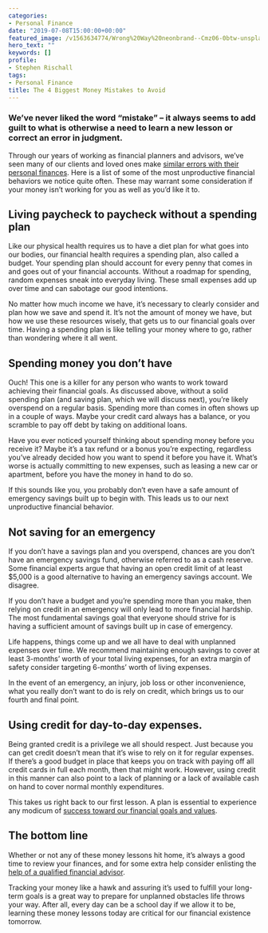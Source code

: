 ```yaml
---
categories:
- Personal Finance
date: "2019-07-08T15:00:00+00:00"
featured_image: /v1563634774/Wrong%20Way%20neonbrand--Cmz06-0btw-unsplash.jpg
hero_text: ""
keywords: []
profile:
- Stephen Rischall
tags:
- Personal Finance
title: The 4 Biggest Money Mistakes to Avoid
---
```

### We’ve never liked the word “mistake” – it always seems to add guilt to what is otherwise a need to learn a new lesson or correct an error in judgment.

Through our years of working as financial planners and advisors, we’ve seen many of our clients and loved ones make [similar errors with their personal finances](https://navalign.com/updates/the-5-biggest-mistakes-people-make-with-their-first-million/). Here is a list of some of the most unproductive financial behaviors we notice quite often. These may warrant some consideration if your money isn’t working for you as well as you’d like it to.

## Living paycheck to paycheck without a spending plan

Like our physical health requires us to have a diet plan for what goes into our bodies, our financial health requires a spending plan, also called a budget. Your spending plan should account for every penny that comes in and goes out of your financial accounts. Without a roadmap for spending, random expenses sneak into everyday living. These small expenses add up over time and can sabotage our good intentions.

No matter how much income we have, it’s necessary to clearly consider and plan how we save and spend it. It’s not the amount of money we have, but how we use these resources wisely, that gets us to our financial goals over time. Having a spending plan is like telling your money where to go, rather than wondering where it all went.

## Spending money you don’t have

Ouch! This one is a killer for any person who wants to work toward achieving their financial goals. As discussed above, without a solid spending plan (and saving plan, which we will discuss next), you’re likely overspend on a regular basis. Spending more than comes in often shows up in a couple of ways. Maybe your credit card always has a balance, or you scramble to pay off debt by taking on additional loans.

Have you ever noticed yourself thinking about spending money before you receive it? Maybe it’s a tax refund or a bonus you’re expecting, regardless you’ve already decided how you want to spend it before you have it. What’s worse is actually committing to new expenses, such as leasing a new car or apartment, before you have the money in hand to do so.

If this sounds like you, you probably don’t even have a safe amount of emergency savings built up to begin with. This leads us to our next unproductive financial behavior.

## Not saving for an emergency

If you don’t have a savings plan and you overspend, chances are you don’t have an emergency savings fund, otherwise referred to as a cash reserve. Some financial experts argue that having an open credit limit of at least $5,000 is a good alternative to having an emergency savings account. We disagree.

If you don’t have a budget and you’re spending more than you make, then relying on credit in an emergency will only lead to more financial hardship. The most fundamental savings goal that everyone should strive for is having a sufficient amount of savings built up in case of emergency.

Life happens, things come up and we all have to deal with unplanned expenses over time. We recommend maintaining enough savings to cover at least 3-months’ worth of your total living expenses, for an extra margin of safety consider targeting 6-months’ worth of living expenses.

In the event of an emergency, an injury, job loss or other inconvenience, what you really don’t want to do is rely on credit, which brings us to our fourth and final point.

## Using credit for day-to-day expenses.

Being granted credit is a privilege we all should respect. Just because you can get credit doesn’t mean that it’s wise to rely on it for regular expenses. If there’s a good budget in place that keeps you on track with paying off all credit cards in full each month, then that might work. However, using credit in this manner can also point to a lack of planning or a lack of available cash on hand to cover normal monthly expenditures.

This takes us right back to our first lesson. A plan is essential to experience any modicum of [success toward our financial goals and values](https://navalign.com/what-we-do/fiduciary-investment-services/).

## The bottom line

Whether or not any of these money lessons hit home, it’s always a good time to review your finances, and for some extra help consider enlisting the [help of a qualified financial advisor](https://navalign.com/what-we-do/fiduciary-financial-planning/).

Tracking your money like a hawk and assuring it’s used to fulfill your long-term goals is a great way to prepare for unplanned obstacles life throws your way. After all, every day can be a school day if we allow it to be, learning these money lessons today are critical for our financial existence tomorrow.
